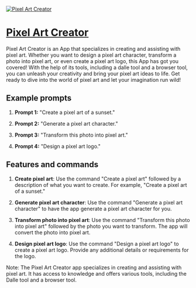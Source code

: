 [![Pixel Art Creator](https://files.oaiusercontent.com/file-0lNa9o4URpE4nwZhVN4NHZp6?se=2123-10-20T05%3A20%3A16Z&sp=r&sv=2021-08-06&sr=b&rscc=max-age%3D31536000%2C%20immutable&rscd=attachment%3B%20filename%3D675874dd-981c-4400-a025-8ea0f7c7ff07.png&sig=PgEMShwzQex9rBl6uDwvr1oka%2Bb4cjcVxVaqA/1/o4c%3D)](https://chat.openai.com/g/g-cCgkddzz5-pixel-art-creator)

# [Pixel Art Creator](https://chat.openai.com/g/g-cCgkddzz5-pixel-art-creator)

Pixel Art Creator is an App that specializes in creating and assisting with pixel art. Whether you want to design a pixel art character, transform a photo into pixel art, or even create a pixel art logo, this App has got you covered! With the help of its tools, including a dalle tool and a browser tool, you can unleash your creativity and bring your pixel art ideas to life. Get ready to dive into the world of pixel art and let your imagination run wild!

## Example prompts

1. **Prompt 1:** "Create a pixel art of a sunset."

2. **Prompt 2:** "Generate a pixel art character."

3. **Prompt 3:** "Transform this photo into pixel art."

4. **Prompt 4:** "Design a pixel art logo."


## Features and commands

1. **Create pixel art**: Use the command "Create a pixel art" followed by a description of what you want to create. For example, "Create a pixel art of a sunset."

2. **Generate pixel art character**: Use the command "Generate a pixel art character" to have the app generate a pixel art character for you.

3. **Transform photo into pixel art**: Use the command "Transform this photo into pixel art" followed by the photo you want to transform. The app will convert the photo into pixel art.

4. **Design pixel art logo**: Use the command "Design a pixel art logo" to create a pixel art logo. Provide any additional details or requirements for the logo.

Note: The Pixel Art Creator app specializes in creating and assisting with pixel art. It has access to knowledge and offers various tools, including the Dalle tool and a browser tool.